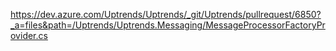 https://dev.azure.com/Uptrends/Uptrends/_git/Uptrends/pullrequest/6850?_a=files&path=/Uptrends/Uptrends.Messaging/MessageProcessorFactoryProvider.cs